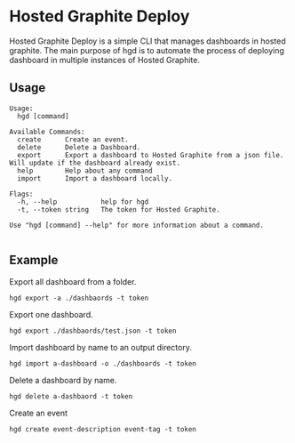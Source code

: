 # Hosted Graphite Deploy
Hosted Graphite Deploy is a simple CLI that manages dashboards in hosted graphite. The main purpose of hgd is to automate the process of 
deploying dashboard in multiple instances of Hosted Graphite.

## Usage
````
Usage:
  hgd [command]

Available Commands:
  create      Create an event.
  delete      Delete a Dashboard.
  export      Export a dashboard to Hosted Graphite from a json file. Will update if the dashboard already exist.
  help        Help about any command
  import      Import a dashboard locally.

Flags:
  -h, --help           help for hgd
  -t, --token string   The token for Hosted Graphite.

Use "hgd [command] --help" for more information about a command.


````

## Example
Export all dashboard from a folder.
````
hgd export -a ./dashbaords -t token
````

Export one dashboard.
````
hgd export ./dashbaords/test.json -t token
````

Import dashboard by name to an output directory.
````
hgd import a-dashboard -o ./dashboards -t token
````

Delete a dashboard by name.
````
hgd delete a-dashbaord -t token
````

Create an event
```
hgd create event-description event-tag -t token
```